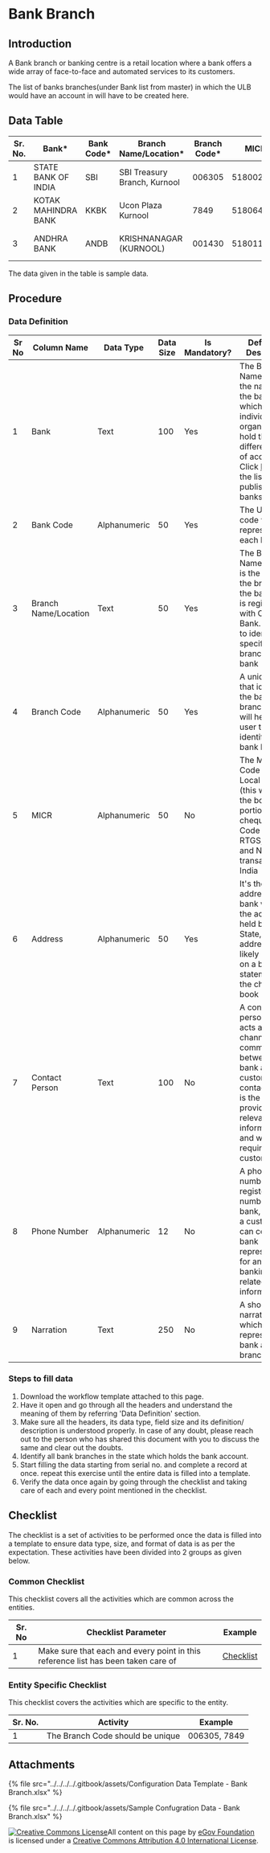 # Bank Branch

## Introduction <a href="#introduction" id="introduction"></a>

A Bank branch or banking centre is a retail location where a bank offers a wide array of face-to-face and automated services to its customers.

The list of banks branches(under Bank list from master) in which the ULB would have an account in will have to be created here.

## Data Table <a href="#data-table" id="data-table"></a>

| Sr. No. | Bank\*              | Bank Code\* | Branch Name/Location\*       | Branch Code\* | MICR      | Address\*                                      | Contact Person | Phone Number | Narration                  |
| ------- | ------------------- | ----------- | ---------------------------- | ------------- | --------- | ---------------------------------------------- | -------------- | ------------ | -------------------------- |
| 1       | STATE BANK OF INDIA | SBI         | SBI Treasury Branch, Kurnool | 006305        | 518002007 | COLLECTOR COMPLEX DISTT KURNOOL ANDHRA PRADESH | Branch Manager | 0408743462   | Operating Current Accounts |
| 2       | KOTAK MAHINDRA BANK | KKBK        | Ucon Plaza Kurnool           | 7849          | 518064002 | Ucon Plaza, Park Road Kurnool                  | Branch Manager | 0812756943   | Nationalized Bank          |
| 3       | ANDHRA BANK         | ANDB        | KRISHNANAGAR (KURNOOL)       | 001430        | 518011010 | 80/112 Aabbas Nagarabbasnagar,Kurnool 518002   | Branch Manager | 022-2261759  | Nationalized Bank          |

The data given in the table is sample data.

## Procedure <a href="#procedure" id="procedure"></a>

### Data Definition <a href="#data-definition" id="data-definition"></a>

| Sr No | Column Name          | Data Type    | Data Size | Is Mandatory? | Definition/ Description                                                                                                                                                                                                                |
| ----- | -------------------- | ------------ | --------- | ------------- | -------------------------------------------------------------------------------------------------------------------------------------------------------------------------------------------------------------------------------------- |
| 1     | Bank                 | Text         | 100       | Yes           | The Bank Name defines the name of the bank in which the individual or an organization hold the different type of accounts. Click [here](https://m.rbi.org.in/scripts/bs\_viewcontent.aspx?Id=3657) for the list of RBI published banks |
| 2     | Bank Code            | Alphanumeric | 50        | Yes           | The Unique code which represents each bank                                                                                                                                                                                             |
| 3     | Branch Name/Location | Text         | 50        | Yes           | The Branch Name/Location is the name of the branch of the bank which is registered with Central Bank. It helps to identify any specific branch of the bank                                                                             |
| 4     | Branch Code          | Alphanumeric | 50        | Yes           | A unique code that identifies the bank branch, this will help the user to easily identify the bank branch                                                                                                                              |
| 5     | MICR                 | Alphanumeric | 50        | No            | The MICR Code is used in Local clearing (this will be in the bottom portion of the cheque). IFSC Code used for RTGS, IMPS and NEFT transactions in India                                                                               |
| 6     | Address              | Alphanumeric | 50        | Yes           | It's the address of the bank where the account is held by the State, the address is likely printed on a bank statement or in the cheque book                                                                                           |
| 7     | Contact Person       | Text         | 100       | No            | A contact person who acts as a channel of communication between the bank and the customer, a contact person is the one who provides relevant information as and when required by the customer                                          |
| 8     | Phone Number         | Alphanumeric | 12        | No            | A phone number is the registered number of the bank, wherein a customer can contact a bank representative for any kind of banking-related information                                                                                  |
| 9     | Narration            | Text         | 250       | No            | A short narration which represents the bank and branch                                                                                                                                                                                 |

### Steps to fill data <a href="#steps-to-fill-data" id="steps-to-fill-data"></a>

1. Download the workflow template attached to this page.
2. Have it open and go through all the headers and understand the meaning of them by referring 'Data Definition' section.
3. Make sure all the headers, its data type, field size and its definition/ description is understood properly. In case of any doubt, please reach out to the person who has shared this document with you to discuss the same and clear out the doubts.
4. Identify all bank branches in the state which holds the bank account.
5. Start filling the data starting from serial no. and complete a record at once. repeat this exercise until the entire data is filled into a template.
6. Verify the data once again by going through the checklist and taking care of each and every point mentioned in the checklist.

## Checklist <a href="#checklist" id="checklist"></a>

The checklist is a set of activities to be performed once the data is filled into a template to ensure data type, size, and format of data is as per the expectation. These activities have been divided into 2 groups as given below.

### Common Checklist <a href="#common-checklist" id="common-checklist"></a>

This checklist covers all the activities which are common across the entities.

| Sr. No | Checklist Parameter                                                               | Example                                                                                                                      |
| ------ | --------------------------------------------------------------------------------- | ---------------------------------------------------------------------------------------------------------------------------- |
| 1      | Make sure that each and every point in this reference list has been taken care of | ​[Checklist](https://docs.digit.org/configure-digit/configuring-master-data-templates/module-setup/common-config/checklist)​ |

### Entity Specific Checklist <a href="#entity-specific-checklist" id="entity-specific-checklist"></a>

This checklist covers the activities which are specific to the entity.

| Sr. No. | Activity                         | Example      |
| ------- | -------------------------------- | ------------ |
| 1       | The Branch Code should be unique | 006305, 7849 |

## Attachments <a href="#attachments" id="attachments"></a>

{% file src="../../../../.gitbook/assets/Configuration Data Template - Bank Branch.xlsx" %}

{% file src="../../../../.gitbook/assets/Sample Confugration Data - Bank Branch.xlsx" %}

[![Creative Commons License](https://i.creativecommons.org/l/by/4.0/80x15.png)](http://creativecommons.org/licenses/by/4.0/)All content on this page by [eGov Foundation ](https://egov.org.in/)is licensed under a [Creative Commons Attribution 4.0 International License](http://creativecommons.org/licenses/by/4.0/).
